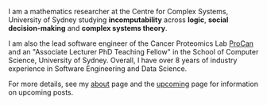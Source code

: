 I am a mathematics researcher at the Centre for Complex Systems, University of Sydney studying **incomputability** across **logic**, **social decision-making** and **complex systems theory**.

I am also the lead software engineer of the Cancer Proteomics Lab [ProCan](https://www.cmrijeansforgenes.org.au/research/research-teams/procan) and an "Associate Lecturer PhD Teaching Fellow" in the School of Computer Science, University of Sydney. Overall, I have over 8 years of industry experience in Software Engineering and Data Science.

For more details, see my [about](/about) page and the [upcoming](/upcoming) page for information on upcoming posts.

<br/>